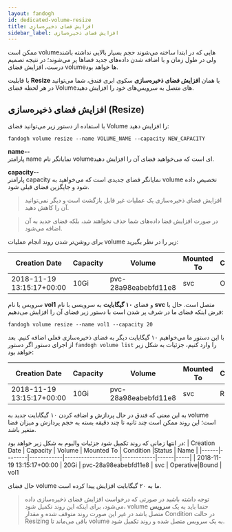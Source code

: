```yaml
---
layout: fandogh
id: dedicated-volume-resize
title: افزایش فضای ذخیره‌سازی
sidebar_label: افزایش فضای ذخیره‌سازی
---
```

ممکن است volumeهایی که در ابتدا ساخته می‌شوند حجم بسیار بالایی نداشته باشند ولی در طول زمان و با اضافه شدن داده‌های جدید فضاها پر می‌شوند؛ در نتیجه تصمیم درست، افزایش فضای volumeها خواهد بود.

با قابلیت **Resize** یا همان **افزایش فضای ذخیره‌سازی** سکوی ابری فندق، شما می‌توانید در هر لحظه فضای Volumeهای متصل به سرویس‌های خود را افزایش دهید.

## افزایش فضای ذخیره‌سازی (Resize)
با استفاده از دستور زیر می‌توانید فضای Volume را افزایش دهید:

```
fandogh volume resize --name VOLUME_NAME --capacity NEW_CAPACITY
```
**name--**\
پارامتر name نمایانگر نام volumeای است که می‌خواهید فضای ‌آن را افزایش دهید.

**capacity--** \
پارامتر capacity نمایانگر فضای جدیدی است که می‌خواهید به volume تخصیص داده شود و جایگزین فضای قبلی شود.

> افزایش فضای ذخیره‌سازی یک عملیات غیر قابل بازگشت است و دیگر نمی‌توانید آن را کاهش دهید.

> در صورت افزایش فضا داده‌های شما حذف نخواهند شد، بلکه فضای جدید به آن اضافه می‌شود.

برای روشن‌تر شدن روند انجام عملیات volume زیر را در نظر بگیرید:

| Creation Date | Capacity | Volume | Mounted To | Condition |Status | Name |
|------|--------|------------|--------------------|------------|------|-----|
| 2018-11-19 13:15:17+00:00 | 10Gi | pvc-28a98eabebfd11e8 | svc | Operative|Bound  | vol1

سرویس با نام **vol1** و فضای **۱۰ گیگابایت** به سرویسی با نام **svc** متصل است. حال با فرض اینکه فضای ما در شرف پر شدن است با دستور زیر فضای آن را افزایش می‌دهیم:
```
fandogh volume resize --name vol1 --capacity 20
```
با این دستور ما می‌خواهیم ۱۰ گیگابایت دیگر به فضای ذخیره‌سازی فعلی اضافه کنیم. بعد از اجرای دستور اگر دستور `fandogh volume list` را وارد کنیم، جزئیات به شکل زیر خواهد بود:

| Creation Date | Capacity | Volume | Mounted To | Condition |Status | Name |
|------|--------|------------|--------------------|------------|------|-----|
| 2018-11-19 13:15:17+00:00 | 10Gi | pvc-28a98eabebfd11e8 | svc | Resizing|Bound  | vol1

به این معنی که فندق در حال پردازش و اضافه کردن ۱۰ گیگابایت جدید به volume است؛ این روند ممکن است چند ثانیه تا چند دقیقه بسته به حجم پردازش و میزان فضا متغیر باشد.

در انتها زمانی که روند تکمیل شود جزئیات والیوم به شکل زیر خواهد بود:
| Creation Date | Capacity | Volume | Mounted To | Condition |Status | Name |
|------|--------|------------|--------------------|------------|------|-----|
| 2018-11-19 13:15:17+00:00 | 20Gi | pvc-28a98eabebfd11e8 | svc | Operative|Bound  | vol1

حال فضای volume ما به ۲۰ گیگابایت افزایش پیدا کرده است.

> توجه داشته باشید در صورتی که درخواست افزایش فضای ذخیره‌سازی داده می‌شود، برای اینکه این روند تکمیل شود، volume حتما باید به یک **سرویس** متصل باشد در غیر این صورت روند متوقف شده و مقدار Condition در حالت Resizing باقی می‌ماند تا volume به یک سرویس متصل شده و روند تکمیل شود.



